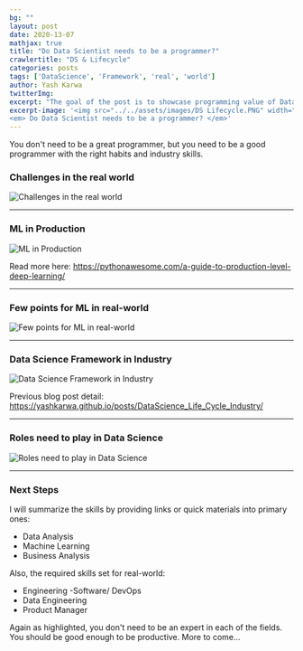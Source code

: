 ```yaml
---
bg: ""
layout: post
date: 2020-13-07
mathjax: true
title: "Do Data Scientist needs to be a programmer?"
crawlertitle: "DS & Lifecycle"
categories: posts
tags: ['DataScience', 'Framework', 'real', 'world']
author: Yash Karwa
twitterImg: 
excerpt: "The goal of the post is to showcase programming value of Data Science"
excerpt-image: '<img src="../../assets/images/DS Lifecycle.PNG" width="125" alt="Data Science in real world" title="Data Science in real world">
<em> Do Data Scientist needs to be a programmer? </em>'
---
```


You don't need to be a great programmer, but you need to be a good programmer with the right habits and industry skills. 

### Challenges in the real world

<img src="../../assets/images/real-world/Introduction.PNG"  alt="Challenges in the real world" title="Challenges in the real world">

------------

### ML in Production

<img src="../../assets/images/real-world/2- Introduction.PNG"  alt="ML in Production" title="ML in Production">

Read more here: <https://pythonawesome.com/a-guide-to-production-level-deep-learning/>

------------

### Few points for ML in real-world

<img src="../../assets/images/real-world/3 - Focus.PNG"  alt="Few points for ML in real-world" title="Few points for ML in real-world">


------------

### Data Science Framework in Industry
<img src="../../assets/images/DS_LifeCycle_Industry.PNG" alt="Data Science Framework in Industry" title="Data Science Framework in Industry">

Previous blog post detail: <https://yashkarwa.github.io/posts/DataScience_Life_Cycle_Industry/>

------------

### Roles need to play in Data Science
<img src="../../assets/images/real-world/5 - Roles Defined.PNG" alt="Roles need to play in Data Science" title="Roles need to play in Data Science">

------------

### Next Steps

I will summarize the skills by providing links or quick materials  into primary ones:

- Data Analysis
- Machine Learning 
- Business Analysis

Also, the required skills set for real-world:

- Engineering -Software/ DevOps
- Data Engineering 
- Product Manager

Again as highlighted, you don't need to be an expert in each of the fields. You should be good enough to be productive. More to come... 


